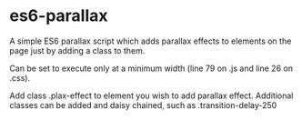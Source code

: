 # es6-parallax
A simple ES6 parallax script which adds parallax effects to elements on the page just by adding a class to them.

Can be set to execute only at a minimum width (line 79 on .js and line 26 on .css).

Add class .plax-effect to element you wish to add parallax effect. Additional classes can be added and daisy chained, such as .transition-delay-250

